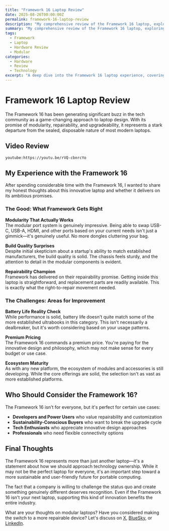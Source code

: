 ```yaml
---
title: "Framework 16 Laptop Review"
date: 2025-08-26T00:00:00Z
permalink: framework-16-laptop-review
description: "My comprehensive review of the Framework 16 laptop, exploring its modular design, performance capabilities, and whether it lives up to the hype as a truly repairable and upgradeable laptop for developers and power users."
summary: "My comprehensive review of the Framework 16 laptop, exploring its modular design, performance capabilities, and whether it lives up to the hype as a truly repairable and upgradeable laptop for developers and power users."
tags:
  - Framework
  - Laptop
  - Hardware Review
  - Modular
categories:
  - Hardware
  - Review
  - Technology
excerpt: "A deep dive into the Framework 16 laptop experience, covering everything from build quality and performance to the innovative modular design that promises to revolutionize how we think about laptop ownership and sustainability."
---
```


# Framework 16 Laptop Review

The Framework 16 has been generating significant buzz in the tech community as a game-changing approach to laptop design. With its promise of modularity, repairability, and upgradeability, it represents a stark departure from the sealed, disposable nature of most modern laptops.

## Video Review

`youtube:https://youtu.be/rVQ-cbnrcYo`

## My Experience with the Framework 16

After spending considerable time with the Framework 16, I wanted to share my honest thoughts about this innovative laptop and whether it delivers on its ambitious promises.

### The Good: What Framework Gets Right

**Modularity That Actually Works**  
The modular port system is genuinely impressive. Being able to swap USB-C, USB-A, HDMI, and other ports based on your current needs isn't just a gimmick—it's genuinely useful. No more dongles cluttering your bag.

**Build Quality Surprises**  
Despite initial skepticism about a startup's ability to match established manufacturers, the build quality is solid. The chassis feels sturdy, and the attention to detail in the modular components is evident.

**Repairability Champion**  
Framework has delivered on their repairability promise. Getting inside this laptop is straightforward, and replacement parts are readily available. This is exactly what the right-to-repair movement needed.

### The Challenges: Areas for Improvement

**Battery Life Reality Check**  
While performance is solid, battery life doesn't quite match some of the more established ultrabooks in this category. This isn't necessarily a dealbreaker, but it's worth considering based on your usage patterns.

**Premium Pricing**  
The Framework 16 commands a premium price. You're paying for the innovative design and philosophy, which may not make sense for every budget or use case.

**Ecosystem Maturity**  
As with any new platform, the ecosystem of modules and accessories is still developing. While the core offerings are solid, the selection isn't as vast as more established platforms.

## Who Should Consider the Framework 16?

The Framework 16 isn't for everyone, but it's perfect for certain use cases:

- **Developers and Power Users** who value repairability and customization
- **Sustainability-Conscious Buyers** who want to break the upgrade cycle
- **Tech Enthusiasts** who appreciate innovative design approaches
- **Professionals** who need flexible connectivity options

## Final Thoughts

The Framework 16 represents more than just another laptop—it's a statement about how we should approach technology ownership. While it may not be the perfect laptop for everyone, it's an important step toward a more sustainable and user-friendly future for portable computing.

The fact that a company is willing to challenge the status quo and create something genuinely different deserves recognition. Even if the Framework 16 isn't your next laptop, supporting this kind of innovation benefits the entire industry.

What are your thoughts on modular laptops? Have you considered making the switch to a more repairable device? Let's discuss on [X](https://x.com/1kevgriff), [BlueSky](https://bsky.app/profile/consultwithgriff.com), or [LinkedIn](https://www.linkedin.com/in/1kevgriff/).
